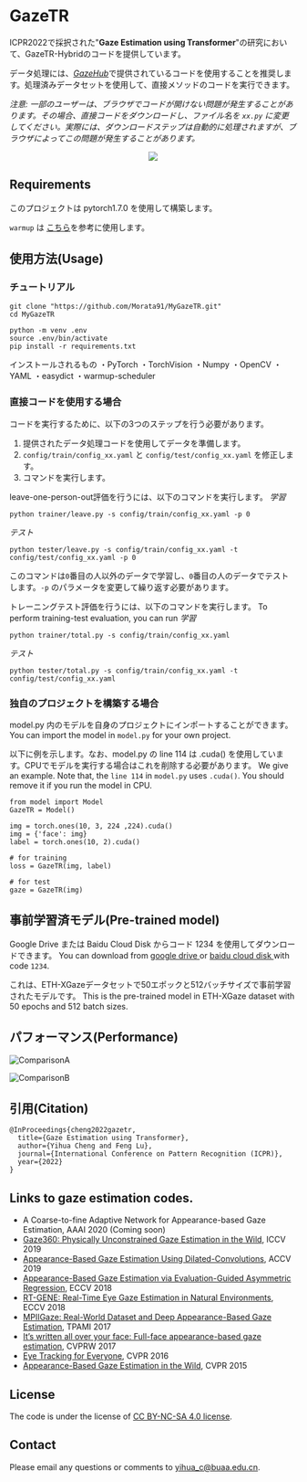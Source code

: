 # GazeTR

ICPR2022で採択された"**Gaze Estimation using Transformer**"の研究において、GazeTR-Hybridのコードを提供しています。

データ処理には、<a href="http://phi-ai.org/GazeHub/" target="_blank">*GazeHub*</a>で提供されているコードを使用することを推奨します。処理済みデータセットを使用して、直接メソッドのコードを実行できます。

*注意: 一部のユーザーは、ブラウザでコードが開けない問題が発生することがあります。その場合、直接コードをダウンロードし、ファイル名を `xx.py` に変更してください。実際には、ダウンロードステップは自動的に処理されますが、ブラウザによってこの問題が発生することがあります。*

<div align=center> <img src="src/overview.png"> </div>

## Requirements
このプロジェクトは pytorch1.7.0 を使用して構築します。

`warmup` は <a href="https://github.com/ildoonet/pytorch-gradual-warmup-lr" target="_blank">こちら</a>を参考に使用します。



## 使用方法(Usage)
### チュートリアル
```
git clone "https://github.com/Morata91/MyGazeTR.git"
cd MyGazeTR
```

```
python -m venv .env
source .env/bin/activate
pip install -r requirements.txt
```
インストールされるもの
・PyTorch
・TorchVision
・Numpy
・OpenCV
・YAML
・easydict
・warmup-scheduler

### 直接コードを使用する場合

コードを実行するために、以下の3つのステップを行う必要があります。

1.	提供されたデータ処理コードを使用してデータを準備します。
2.	`config/train/config_xx.yaml` と `config/test/config_xx.yaml` を修正します。
3.	コマンドを実行します。

leave-one-person-out評価を行うには、以下のコマンドを実行します。
*学習*
```
python trainer/leave.py -s config/train/config_xx.yaml -p 0
```
*テスト*
```
python tester/leave.py -s config/train/config_xx.yaml -t config/test/config_xx.yaml -p 0
```

このコマンドは`0`番目の人以外のデータで学習し、`0`番目の人のデータでテストします。`-p` のパラメータを変更して繰り返す必要があります。

トレーニングテスト評価を行うには、以下のコマンドを実行します。
To perform training-test evaluation, you can run
*学習*
```
python trainer/total.py -s config/train/config_xx.yaml    
```

*テスト*
```
python tester/total.py -s config/train/config_xx.yaml -t config/test/config_xx.yaml
```

### 独自のプロジェクトを構築する場合
model.py 内のモデルを自身のプロジェクトにインポートすることができます。
You can import the model in `model.py` for your own project.

以下に例を示します。なお、model.py の line 114 は .cuda() を使用しています。CPUでモデルを実行する場合はこれを削除する必要があります。
We give an example. Note that, the `line 114` in `model.py` uses `.cuda()`. You should remove it if you run the model in CPU.
```
from model import Model
GazeTR = Model()

img = torch.ones(10, 3, 224 ,224).cuda()
img = {'face': img}
label = torch.ones(10, 2).cuda()

# for training
loss = GazeTR(img, label)

# for test
gaze = GazeTR(img)
```

## 事前学習済モデル(Pre-trained model)
Google Drive  または  Baidu Cloud Disk  からコード 1234 を使用してダウンロードできます。
You can download from <a href="https://drive.google.com/file/d/1WEiKZ8Ga0foNmxM7xFabI4D5ajThWAWj/view?usp=sharing" target="_blank"> google drive </a> or <a href="https://pan.baidu.com/s/1GEbjbNgXvVkisVWGtTJm7g" target="_blank"> baidu cloud disk </a> with code `1234`. 

これは、ETH-XGazeデータセットで50エポックと512バッチサイズで事前学習されたモデルです。
This is the pre-trained model in ETH-XGaze dataset with 50 epochs and 512 batch sizes. 

## パフォーマンス(Performance)
![ComparisonA](src/ComparisonA.png)

![ComparisonB](src/ComparisonB.png)

## 引用(Citation)
```
@InProceedings{cheng2022gazetr,
  title={Gaze Estimation using Transformer},
  author={Yihua Cheng and Feng Lu},
  journal={International Conference on Pattern Recognition (ICPR)},
  year={2022}
}
```

## Links to gaze estimation codes.

- A Coarse-to-fine Adaptive Network for Appearance-based Gaze Estimation, AAAI 2020 (Coming soon)
- [Gaze360: Physically Unconstrained Gaze Estimation in the Wild](https://github.com/yihuacheng/Gaze360), ICCV 2019
- [Appearance-Based Gaze Estimation Using Dilated-Convolutions](https://github.com/yihuacheng/Dilated-Net), ACCV 2019
- [Appearance-Based Gaze Estimation via Evaluation-Guided Asymmetric Regression](https://github.com/yihuacheng/ARE-GazeEstimation), ECCV 2018
- [RT-GENE: Real-Time Eye Gaze Estimation in Natural Environments](https://github.com/yihuacheng/RT-Gene), ECCV 2018
- [MPIIGaze: Real-World Dataset and Deep Appearance-Based Gaze Estimation](https://github.com/yihuacheng/Gaze-Net), TPAMI 2017
- [It’s written all over your face: Full-face appearance-based gaze estimation](https://github.com/yihuacheng/Full-face), CVPRW 2017
- [Eye Tracking for Everyone](https://github.com/yihuacheng/Itracker), CVPR 2016
- [Appearance-Based Gaze Estimation in the Wild](https://github.com/yihuacheng/Mnist), CVPR 2015

## License
The code is under the license of [CC BY-NC-SA 4.0 license](https://creativecommons.org/licenses/by-nc-sa/4.0/).

## Contact 
Please email any questions or comments to yihua_c@buaa.edu.cn.
